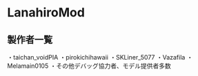# LanahiroMod
## 製作者一覧
・taichan_voidPIA
・pirokichihawaii
・SKLiner_5077
・Vazafila
・Melamain0105
・その他デバッグ協力者、モデル提供者多数

